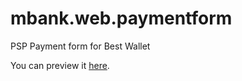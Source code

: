 # mbank.web.paymentform
PSP Payment form for Best Wallet

You can preview it [here](http://nebo15.github.io/mbank.web.paymentform).
